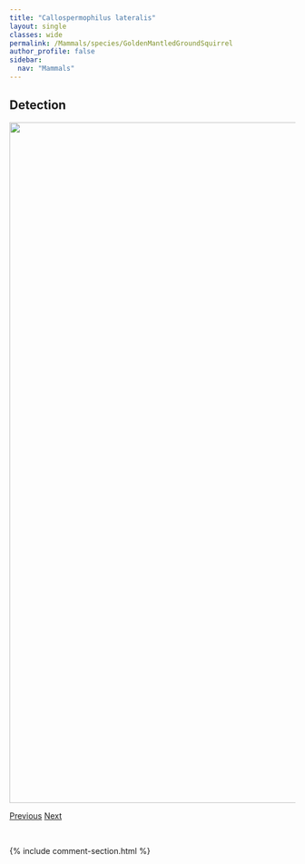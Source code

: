 ```yaml
---
title: "Callospermophilus lateralis"
layout: single
classes: wide
permalink: /Mammals/species/GoldenMantledGroundSquirrel
author_profile: false
sidebar:
  nav: "Mammals"
---
```


<h2>Detection</h2>

<a href="https://drive.google.com/uc?export=view&id=1y1VrvsMz9ERp16STtjSTixT6q1-XfQqR">
<img src="https://drive.google.com/uc?export=view&id=1y1VrvsMz9ERp16STtjSTixT6q1-XfQqR" height = "1200" width = "800">
</a>


<a href="/DevelopmentWebsite/Mammals/species/Bison" class="pagination--pager" title="Bison bison">Previous</a> <a href="/DevelopmentWebsite/Mammals/species/WolvesCoyotesandAllies" class="pagination--pager" title="Canidae">Next</a>

<p>&nbsp;</p>

{% include comment-section.html %}
